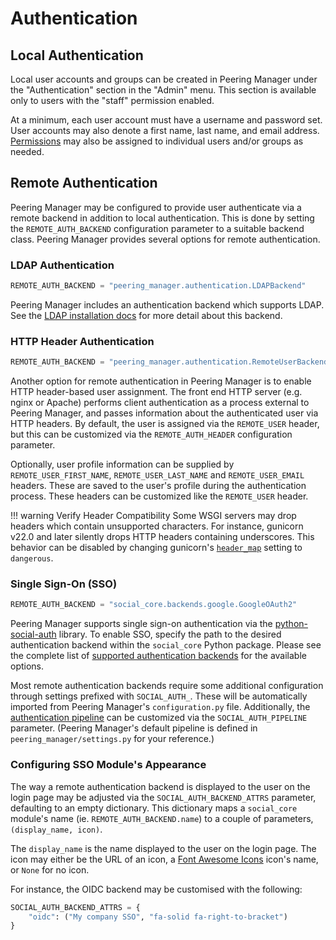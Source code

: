 # Authentication

## Local Authentication

Local user accounts and groups can be created in Peering Manager under the
"Authentication" section in the "Admin" menu. This section is available only
to users with the "staff" permission enabled.

At a minimum, each user account must have a username and password set. User
accounts may also denote a first name, last name, and email address.
[Permissions](../permissions.md) may also be assigned to individual users
and/or groups as needed.

## Remote Authentication

Peering Manager may be configured to provide user authenticate via a remote
backend in addition to local authentication. This is done by setting the
`REMOTE_AUTH_BACKEND` configuration parameter to a suitable backend class.
Peering Manager provides several options for remote authentication.

### LDAP Authentication

```python
REMOTE_AUTH_BACKEND = "peering_manager.authentication.LDAPBackend"
```

Peering Manager includes an authentication backend which supports LDAP. See
the [LDAP installation docs](./ldap.md) for more detail about this backend.

### HTTP Header Authentication

```python
REMOTE_AUTH_BACKEND = "peering_manager.authentication.RemoteUserBackend"
```

Another option for remote authentication in Peering Manager is to enable HTTP
header-based user assignment. The front end HTTP server (e.g. nginx or Apache)
performs client authentication as a process external to Peering Manager, and
passes information about the authenticated user via HTTP headers. By default,
the user is assigned via the `REMOTE_USER` header, but this can be customized
via the `REMOTE_AUTH_HEADER` configuration parameter.

Optionally, user profile information can be supplied by
`REMOTE_USER_FIRST_NAME`, `REMOTE_USER_LAST_NAME` and `REMOTE_USER_EMAIL`
headers. These are saved to the user's profile during the authentication
process. These headers can be customized like the `REMOTE_USER` header.

!!! warning Verify Header Compatibility
    Some WSGI servers may drop headers which contain unsupported characters.
    For instance, gunicorn v22.0 and later silently drops HTTP headers
    containing underscores. This behavior can be disabled by changing
    gunicorn's
    [`header_map`](https://docs.gunicorn.org/en/stable/settings.html#header-map)
    setting to `dangerous`.

### Single Sign-On (SSO)

```python
REMOTE_AUTH_BACKEND = "social_core.backends.google.GoogleOAuth2"
```

Peering Manager supports single sign-on authentication via the
[python-social-auth](https://github.com/python-social-auth) library. To enable
SSO, specify the path to the desired authentication backend within the
`social_core` Python package. Please see the complete list of
[supported authentication backends](https://github.com/python-social-auth/social-core/tree/master/social_core/backends)
for the available options.

Most remote authentication backends require some additional configuration
through settings prefixed with `SOCIAL_AUTH_`. These will be automatically
imported from Peering Manager's `configuration.py` file. Additionally, the
[authentication pipeline](https://python-social-auth.readthedocs.io/en/latest/pipeline.html)
can be customized via the `SOCIAL_AUTH_PIPELINE` parameter. (Peering Manager's
default pipeline is defined in `peering_manager/settings.py` for your
reference.)

### Configuring SSO Module's Appearance

The way a remote authentication backend is displayed to the user on the login
page may be adjusted via the `SOCIAL_AUTH_BACKEND_ATTRS` parameter, defaulting
to an empty dictionary. This dictionary maps a `social_core` module's name (ie.
`REMOTE_AUTH_BACKEND.name`) to a couple of parameters, `(display_name, icon)`.

The `display_name` is the name displayed to the user on the login page. The
icon may either be the URL of an icon, a [Font Awesome
Icons](https://fontawesome.com/) icon's name, or `None` for no icon.

For instance, the OIDC backend may be customised with the following:

```python
SOCIAL_AUTH_BACKEND_ATTRS = {
    "oidc": ("My company SSO", "fa-solid fa-right-to-bracket")
}
```
